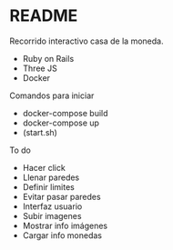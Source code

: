 # README

Recorrido interactivo casa de la moneda.

* Ruby on Rails
* Three JS
* Docker

Comandos para iniciar

* docker-compose build 
* docker-compose up
* (start.sh)


To do 
* Hacer click
* Llenar paredes
* Definir limites 
* Evitar pasar paredes 
* Interfaz usuario 
* Subir imagenes 
* Mostrar info imágenes 
* Cargar info monedas 